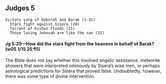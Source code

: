 ## Judges 5

```
Victory song of Deborah and Barak (1-31)
  Stars fight against Sisera (20)
  Torrent of Kishon floods (21)
  Those loving Jehovah are like the sun (31)
```

#### Jg 5:20​—How did the stars fight from the heavens in behalf of Barak? (w05 1/15 25 ¶5)

The Bible does not say whether this involved angelic assistance, meteorite showers that were interpreted ominously by Sisera’s wise men, or perhaps astrological predictions for Sisera that proved false. Undoubtedly, however, there was some type of divine intervention.
